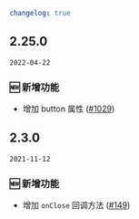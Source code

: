 ```yaml
changelog: true
```

## 2.25.0

`2022-04-22`

### 🆕 新增功能

- 增加 button 属性 ([#1029](https://github.com/arco-design/arco-design-vue/pull/1029))


## 2.3.0

`2021-11-12`

### 🆕 新增功能

- 增加 `onClose` 回调方法 ([#149](https://github.com/arco-design/arco-design-vue/pull/149))

